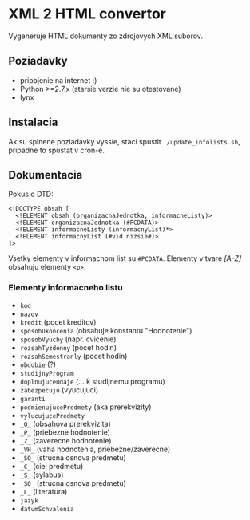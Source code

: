 XML 2 HTML convertor
=========

Vygeneruje HTML dokumenty zo zdrojovych XML suborov.

## Poziadavky ##
* pripojenie na internet :)
* Python >=2.7.x (starsie verzie nie su otestovane)
* lynx

## Instalacia ##
Ak su splnene poziadavky vyssie, staci spustit `./update_infolists.sh`, pripadne to spustat v cron-e.

## Dokumentacia ##

Pokus o DTD:

    <!DOCTYPE obsah [
      <!ELEMENT obsah (organizacnaJednotka, informacneListy)>
      <!ELEMENT organizacnaJednotka (#PCDATA)>
      <!ELEMENT informacneListy (informacnyList)*>
      <!ELEMENT informacnyList (#vid nizsie#)>
    ]>

Vsetky elementy v informacnom list su `#PCDATA`. Elementy v tvare _[A-Z]_ obsahuju elementy `<p>`.

### Elementy informacneho listu ###

* `kod`
* `nazov`
* `kredit` (pocet kreditov)
* `sposobUkoncenia` (obsahuje konstantu "Hodnotenie")
* `sposobVyucby` (napr. cvicenie)
* `rozsahTyzdenny` (pocet hodin)
* `rozsahSemestranly` (pocet hodin)
* `obdobie` (?)
* `studijnyProgram`
* `doplnujuceUdaje` (... k studijnemu programu)
* `zabezpecuju` (vyucujuci)
* `garanti`
* `podmienujucePredmety` (aka prerekvizity)
* `vylucujucePredmety`
* `_O_` (obsahova prerekvizita)
* `_P_` (priebezne hodnotenie)
* `_Z_` (zaverecne hodnotenie)
* `_VH_` (vaha hodnotenia, priebezne/zaverecne)
* `_SO_` (strucna osnova predmetu)
* `_C_` (ciel predmetu)
* `_S_` (sylabus)
* `_SO_` (strucna osnova predmetu)
* `_L_` (literatura)
* `jazyk`
* `datumSchvalenia`

